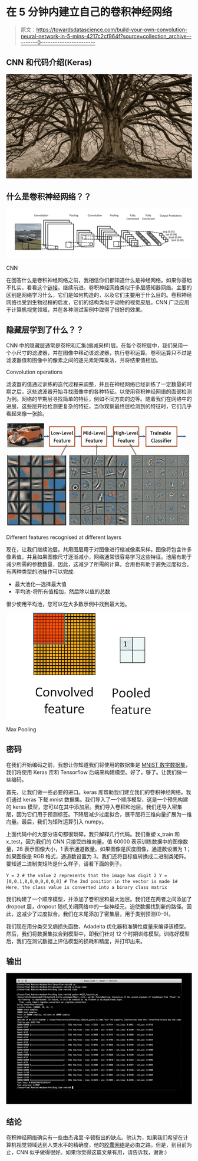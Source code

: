 # 在 5 分钟内建立自己的卷积神经网络

> 原文：<https://towardsdatascience.com/build-your-own-convolution-neural-network-in-5-mins-4217c2cf964f?source=collection_archive---------0----------------------->

## CNN 和代码介绍(Keras)

![](img/cf56f1239447b48cf1fb4ec69d770949.png)

## 什么是卷积神经网络？？

![](img/6fa52b065865d72e4036951ac006456c.png)

CNN

在回答什么是卷积神经网络之前，我相信你们都知道什么是神经网络。如果你基础不扎实，看看这个[链接](https://hackernoon.com/neural-networks-introduction-6048f69b68b0)。继续前进。卷积神经网络类似于多层感知器网络。主要的区别是网络学习什么，它们是如何构造的，以及它们主要用于什么目的。卷积神经网络也受到生物过程的启发，它们的结构类似于动物的视觉皮层。CNN 广泛应用于计算机视觉领域，并在各种测试案例中取得了很好的效果。

## 隐藏层学到了什么？？

CNN 中的隐藏层通常是卷积和汇集(缩减采样)层。在每个卷积层中，我们采用一个小尺寸的滤波器，并在图像中移动该滤波器，执行卷积运算。卷积运算只不过是滤波器值和图像中的像素之间的逐元素矩阵乘法，并将结果值相加。

Convolution operations

滤波器的值通过训练的迭代过程来调整，并且在神经网络已经训练了一定数量的时期之后，这些滤波器开始寻找图像中的各种特征。以使用卷积神经网络的面部检测为例。网络的早期层寻找简单的特征，例如不同方向的边等。随着我们在网络中的进展，这些层开始检测更复杂的特征，当你观察最终层检测到的特征时，它们几乎看起来像一张脸。

![](img/813d4ae8e959306c9111902768c5d2e9.png)

Different features recognised at different layers

现在，让我们继续池层。共用图层用于对图像进行缩减像素采样。图像将包含许多像素值，并且如果图像尺寸逐渐减小，网络通常很容易学习这些特征。池层有助于减少所需的参数数量，因此，这减少了所需的计算。合用也有助于避免过度拟合。有两种类型的池操作可以完成:

*   最大池化—选择最大值
*   平均池-将所有值相加，然后除以值的总数

很少使用平均池，您可以在大多数示例中找到最大池。

![](img/ba9ad88d53d11eb9123319c95314fea2.png)

Max Pooling

## 密码

在我们开始编码之前，我想让你知道我们将使用的数据集是 [MNIST 数字数据集](http://yann.lecun.com/exdb/mnist/)，我们将使用 Keras 库和 Tensorflow 后端来构建模型。好了，够了。让我们做一些编码。

首先，让我们做一些必要的进口。keras 库帮助我们建立我们的卷积神经网络。我们通过 keras 下载 mnist 数据集。我们导入了一个顺序模型，这是一个预先构建的 keras 模型，您可以在其中添加层。我们导入卷积和池层。我们还导入密集层，因为它们用于预测标签。下降层减少过度拟合，展平层将三维向量扩展为一维向量。最后，我们为矩阵运算引入 numpy。

上面代码中的大部分语句都很琐碎，我只解释几行代码。我们重塑 x_train 和 x_test，因为我们的 CNN 只接受四维向量。值 60000 表示训练数据中的图像数量，28 表示图像大小，1 表示通道数量。如果图像是灰度图像，通道数设置为 1；如果图像是 RGB 格式，通道数设置为 3。我们还将目标值转换成二进制类矩阵。要知道二进制类矩阵是什么样子，请看下面的例子。

```
Y = 2 # the value 2 represents that the image has digit 2 Y = [0,0,1,0,0,0,0,0,0,0] # The 2nd position in the vector is made 1# Here, the class value is converted into a binary class matrix
```

我们构建了一个顺序模型，并添加了卷积层和最大池层。我们还在两者之间添加了 dropout 层，dropout 随机关闭网络中的一些神经元，迫使数据找到新的路径。因此，这减少了过度拟合。我们在末尾添加了密集层，用于类别预测(0–9)。

我们现在用分类交叉熵损失函数、Adadelta 优化器和准确性度量来编译该模型。然后，我们将数据集拟合到模型中，即我们针对 12 个时期训练模型。训练好模型后，我们在测试数据上评估模型的损耗和精度，并打印出来。

## 输出

![](img/b8a33bfd1a3d40acd0df07a73c86308a.png)

## 结论

卷积神经网络确实有一些由杰弗里·辛顿指出的缺点。他认为，如果我们希望在计算机视觉领域达到人类水平的精确度，他的[胶囊网络](https://arxiv.org/pdf/1710.09829.pdf)是必由之路。但是，到目前为止，CNN 似乎做得很好。如果你觉得这篇文章有用，请告诉我，谢谢:)